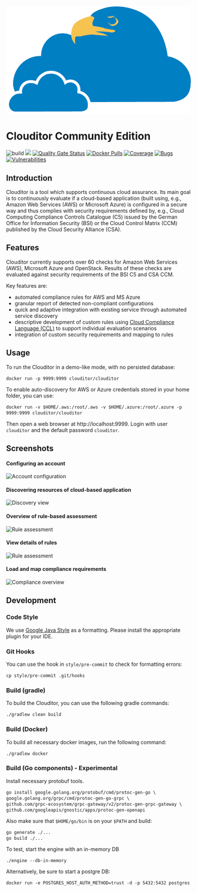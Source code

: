 ![clouditor](images/claudi.png "Clouditor")

# Clouditor Community Edition
![build](https://github.com/clouditor/clouditor/workflows/build/badge.svg) 
[![](https://godoc.org/clouditor.io/clouditor?status.svg)](https://pkg.go.dev/clouditor.io/clouditor)
[![Quality Gate Status](https://sonarcloud.io/api/project_badges/measure?project=clouditor_clouditor&metric=alert_status)](https://sonarcloud.io/dashboard?id=clouditor_clouditor) 
[![Docker Pulls](https://img.shields.io/docker/pulls/clouditor/clouditor.svg)](https://hub.docker.com/r/clouditor/clouditor)
[![Coverage](https://sonarcloud.io/api/project_badges/measure?project=clouditor_clouditor&metric=coverage)](https://sonarcloud.io/dashboard?id=clouditor_clouditor) 
[![Bugs](https://sonarcloud.io/api/project_badges/measure?project=clouditor_clouditor&metric=bugs)](https://sonarcloud.io/dashboard?id=clouditor_clouditor) 
[![Vulnerabilities](https://sonarcloud.io/api/project_badges/measure?project=clouditor_clouditor&metric=vulnerabilities)](https://sonarcloud.io/dashboard?id=clouditor_clouditor)


## Introduction

Clouditor is a tool which supports continuous cloud assurance. Its main goal is to continuously evaluate if a cloud-based application (built using, e.g., Amazon Web Services (AWS) or Microsoft Azure) is configured in a secure way and thus complies with security requirements defined by, e.g., Cloud Computing Compliance Controls Catalogue (C5) issued by the German Office for Information Security (BSI) or the Cloud Control Matrix (CCM) published by the Cloud Security Alliance (CSA).

## Features

Clouditor currently supports over 60 checks for Amazon Web Services (AWS), Microsoft Azure and OpenStack. Results of these checks are evaluated against security requirements of the BSI C5 and CSA CCM.

Key features are:

* automated compliance rules for AWS and MS Azure
* granular report of detected non-compliant configurations
* quick and adaptive integration with existing service through automated service discovery
* descriptive development of custom rules using [Cloud Compliance Language (CCL)](clouditor-engine-azure/src/main/resources/rules/azure/compute/vm-data-encryption.md) to support individual evaluation scenarios
* integration of custom security requirements and mapping to rules

## Usage

To run the Clouditor in a demo-like mode, with no persisted database:

```
docker run -p 9999:9999 clouditor/clouditor
```

To enable auto-discovery for AWS or Azure credentials stored in your home folder, you can use:

```
docker run -v $HOME/.aws:/root/.aws -v $HOME/.azure:/root/.azure -p 9999:9999 clouditor/clouditor
```

Then open a web browser at http://localhost:9999. Login with user `clouditor` and the default password `clouditor`.


## Screenshots

#### Configuring an account
![Account configuration](images/Accounts.png "Accounts")

#### Discovering resources of cloud-based application

![Discovery view](/images/Discovery.png "Discovery")

#### Overview of rule-based assessment 

![Rule assessment](images/Rules.png "Assessment")

#### View details of rules

![Rule assessment](images/Assessment.png "Assessment")

#### Load and map compliance requirements

![Compliance overview](images/Compliance.png "Compliance")

## Development

### Code Style

We use [Google Java Style](https://github.com/google/google-java-format) as a formatting. Please install the appropriate plugin for your IDE.

### Git Hooks

You can use the hook in `style/pre-commit` to check for formatting errors:
```
cp style/pre-commit .git/hooks
```

### Build (gradle)

To build the Clouditor, you can use the following gradle commands:

```
./gradlew clean build
```

### Build (Docker)

To build all necessary docker images, run the following command:

```
./gradlew docker
```

### Build (Go components) - Experimental

Install necessary protobuf tools.

```
go install google.golang.org/protobuf/cmd/protoc-gen-go \
google.golang.org/grpc/cmd/protoc-gen-go-grpc \
github.com/grpc-ecosystem/grpc-gateway/v2/protoc-gen-grpc-gateway \
github.com/googleapis/gnostic/apps/protoc-gen-openapi
```

Also make sure that `$HOME/go/bin` is on your `$PATH` and build:

```
go generate ./...
go build ./...
```

To test, start the engine with an in-memory DB

```
./engine --db-in-memory
```

Alternatively, be sure to start a postgre DB:

```
docker run -e POSTGRES_HOST_AUTH_METHOD=trust -d -p 5432:5432 postgres 
```
